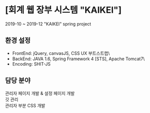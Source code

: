# [회계 웹 장부 시스템 "KAIKEI"]
2019-10 ~ 2019-12 "KAIKEI" spring project

## 환경 설정
* FrontEnd: jQuery, canvasJS, CSS UX 부트스트랩\
* BackEnd: JAVA 1.6, Spring Framework 4 [STS], Apache Tomcat7\
* Encoding: SHIT-JS

## 담당 분야
관리자 페이지 개발 & 설정 페이지 개발\
깃 관리\
관리자 부분 CSS 개발

